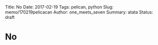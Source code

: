 Title: No
Date: 2017-02-19
Tags: pelican, python
Slug: memo/170219pelicacan
Author: one_meets_seven
Summary: atata
Status: draft

# No
